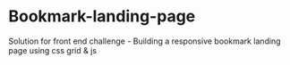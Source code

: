 # Bookmark-landing-page
Solution for front end challenge - Building a responsive bookmark landing page using css grid &amp; js
